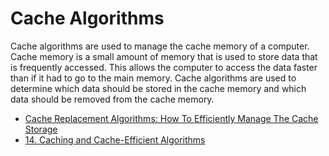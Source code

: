 # Cache Algorithms

Cache algorithms are used to manage the cache memory of a computer. Cache memory is a small amount of memory that is used to store data that is frequently accessed. This allows the computer to access the data faster than if it had to go to the main memory. Cache algorithms are used to determine which data should be stored in the cache memory and which data should be removed from the cache memory.

- [Cache Replacement Algorithms: How To Efficiently Manage The Cache Storage](https://dev.to/satrobit/cache-replacement-algorithms-how-to-efficiently-manage-the-cache-storage-2ne1)
- [14. Caching and Cache-Efficient Algorithms](https://www.youtube.com/watch?v=xDKnMXtZKq8)
